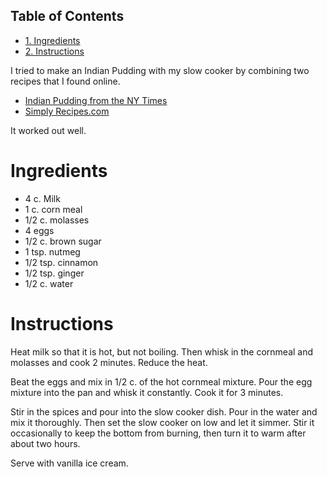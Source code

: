 <div id="table-of-contents">
<h2>Table of Contents</h2>
<div id="text-table-of-contents">
<ul>
<li><a href="#orgheadline1">1. Ingredients</a></li>
<li><a href="#orgheadline2">2. Instructions</a></li>
</ul>
</div>
</div>

I tried to make an Indian Pudding with my slow cooker by combining two recipes that I found online.

-   [Indian Pudding from the NY Times](http://cooking.nytimes.com/recipes/1016896-indian-pudding)
-   [Simply Recipes.com](http://www.simplyrecipes.com/recipes/indian_pudding/)

It worked out well.

# Ingredients<a id="orgheadline1"></a>

-   4 c. Milk
-   1 c. corn meal
-   1/2 c. molasses
-   4 eggs
-   1/2 c. brown sugar
-   1 tsp. nutmeg
-   1/2 tsp. cinnamon
-   1/2 tsp. ginger
-   1/2 c. water

# Instructions<a id="orgheadline2"></a>

Heat milk so that it is hot, but not boiling.  Then whisk in the cornmeal and molasses and cook 2 minutes.  Reduce the heat.

Beat the eggs and mix in 1/2 c. of the hot cornmeal mixture.  Pour the egg mixture into the pan and whisk it constantly.  Cook it for 3 minutes.

Stir in the spices and pour into the slow cooker dish.  Pour in the water and mix it thoroughly.  Then set the slow cooker on low and let it simmer.  Stir it occasionally to keep the bottom from burning, then turn it to warm after about two hours.

Serve with vanilla ice cream.
